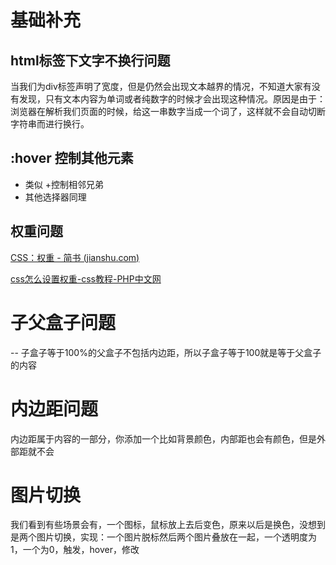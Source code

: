 # 基础补充

## html标签下文字不换行问题

当我们为div标签声明了宽度，但是仍然会出现文本越界的情况，不知道大家有没有发现，只有文本内容为单词或者纯数字的时候才会出现这种情况。原因是由于：浏览器在解析我们页面的时候，给这一串数字当成一个词了，这样就不会自动切断字符串而进行换行。

## :hover 控制其他元素

+ 类似 +控制相邻兄弟
+ 其他选择器同理

## 权重问题

[CSS：权重 - 简书 (jianshu.com)](https://www.jianshu.com/p/a8cf1e55032c)

[css怎么设置权重-css教程-PHP中文网](https://www.php.cn/css-tutorial-479072.html)

# 子父盒子问题

-- 子盒子等于100%的父盒子不包括内边距，所以子盒子等于100就是等于父盒子的内容

# 内边距问题

内边距属于内容的一部分，你添加一个比如背景颜色，内部距也会有颜色，但是外部距就不会


# 图片切换

我们看到有些场景会有，一个图标，鼠标放上去后变色，原来以后是换色，没想到是两个图片切换，实现：一个图片脱标然后两个图片叠放在一起，一个透明度为1，一个为0，触发，hover，修改
